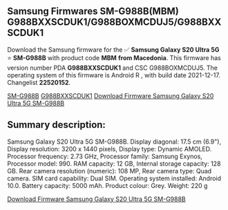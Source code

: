 <h2>Samsung Firmwares SM-G988B(MBM) G988BXXSCDUK1/G988BOXMCDUJ5/G988BXXSCDUK1</h2>
Download the Samsung firmware for the ✅ <strong>Samsung Galaxy S20 Ultra 5G </strong> ⭐ <strong>SM-G988B</strong> with product code <strong>MBM</strong> <strong> from Macedonia</strong>. This firmware has version number PDA <strong>G988BXXSCDUK1</strong> and CSC G988BOXMCDUJ5. The operating system of this firmware is Android R , with build date 2021-12-17. Changelist <strong>22520152</strong>.


[SM-G988B](https://samfirm.shop/samsung/model/SM-G988B)
[G988BXXSCDUK1](https://samfirm.shop/samsung/pda/G988BXXSCDUK1)
[Download Firmware Samsung Galaxy S20 Ultra 5G SM-G988B](https://samfirm.shop/samsung/firmware/483320)
<h2>Summary description:</h2>
<p>Samsung Galaxy S20 Ultra 5G SM-G988B. Display diagonal: 17.5 cm (6.9"), Display resolution: 3200 x 1440 pixels, Display type: Dynamic AMOLED. Processor frequency: 2.73 GHz, Processor family: Samsung Exynos, Processor model: 990. RAM capacity: 12 GB, Internal storage capacity: 128 GB. Rear camera resolution (numeric): 108 MP, Rear camera type: Quad camera. SIM card capability: Dual SIM. Operating system installed: Android 10.0. Battery capacity: 5000 mAh. Product colour: Grey. Weight: 220 g</p>


[Download Firmware Samsung Galaxy S20 Ultra 5G SM-G988B](https://samfirm.shop/samsung/firmware/483320)
